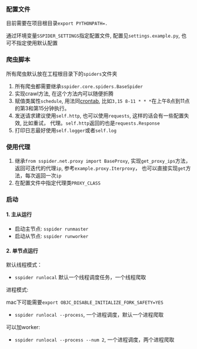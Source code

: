 ### 配置文件

目前需要在项目根目录`export PYTHONPATH=.`

通过环境变量`SSPIDER_SETTINGS`指定配置文件, 配置见`settings.example.py`, 也可不指定使用默认配置

### 爬虫脚本

所有爬虫默认放在工程根目录下的`spiders`文件夹

1. 所有爬虫都需要继承`sspider.core.spiders.BaseSpider`
2. 实现crawl方法, 在这个方法内可以随便折腾
3. 赋值类属性`schedule`, 用法同[crontab](https://en.wikipedia.org/wiki/Cron), 比如`3,15 8-11 * * *`在上午8点到11点的第3和第15分钟执行。
3. 发送请求建议使用`self.http`, 也可以使用`requests`, 这样的话会有一些配置失效, 比如重试， 代理。`self.http`返回的也是`requests.Response`
2. 打印日志最好使用`self.logger`或者`self.log`

### 使用代理

1. 继承`from sspider.net.proxy import BaseProxy`, 实现`get_proxy_ips`方法，返回可迭代的代理`ip`, 参考`example.proxy.Iterproxy`， 也可以直接实现`get`方法，每次返回一次`ip`
2. 在配置文件中指定代理类`PROXY_CLASS`


### 启动

#### 1. 主从运行

* 启动主节点: `sspider runmaster`
* 启动从节点: `sspider runworker`

#### 2. 单节点运行

默认线程模式：

* `sspider runlocal`  默认一个线程调度任务，一个线程爬取


进程模式:

mac下可能需要`export OBJC_DISABLE_INITIALIZE_FORK_SAFETY=YES`

* `sspider runlocal --process`, 一个进程调度，默认一个进程爬取

可以加worker:

* `sspider runlocal --process --num 2`, 一个进程调度，两个进程爬取
